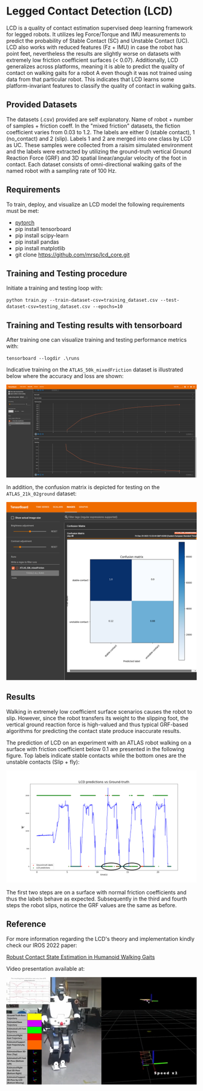 # Legged Contact Detection (LCD)

LCD is a quality of contact estimation supervised deep learning framework for legged robots. It utilizes leg Force/Torque and IMU measurements to predict the probability of Stable Contact (SC) and Unstable Contact (UC). LCD also works with reduced features (Fz + IMU) in case the robot has point feet, nevertheless the results are slightly worse on datasets with extremely low friction coefficient surfaces (< 0.07). Additionally, LCD generalizes across platforms, meaning it is able to predict the quality of contact on walking gaits for a robot A even though it was not trained using data from that particular robot. This indicates that LCD learns some platform-invariant features to classify the quality of contact in walking gaits.


## Provided Datasets

The datasets (.csv) provided are self explanatory. Name of robot + number of samples + friction coeff. In the "mixed friction" datasets, the fiction coefficient varies from 0.03 to 1.2. The labels are either 0 (stable contact), 1 (no_contact) and 2 (slip). Labels 1 and 2 are merged into one class by LCD as UC. These samples were collected from a raisim simulated environment and the labels were extracted by utilizing the ground-truth vertical Ground Reaction Force (GRF) and 3D spatial linear/angular velocity of the foot in contact. Each dataset consists of omni-directional walking gaits of the named robot with a sampling rate of 100 Hz.

## Requirements

To train, deploy, and visualize an LCD model the following requirements must be met:

* [pytorch](https://pytorch.org/get-started/locally/)
* pip install tensorboard
* pip install scipy-learn
* pip install pandas
* pip install matplotlib
* git clone https://github.com/mrsp/lcd_core.git

## Training and Testing procedure

Initiate a training and testing loop with:

`python train.py --train-dataset-csv=training_dataset.csv --test-dataset-csv=testing_dataset.csv --epochs=10`

## Training and Testing results with tensorboard

After training one can visualize training and testing performance metrics with: 

`tensorboard --logdir .\runs`

Indicative training on the `ATLAS_50k_mixedFriction` dataset is illustrated below where the accuracy
and loss are shown:

![Screenshot](img/lcd-training.png)

In addition, the confusion matrix is depicted for testing on the `ATLAS_21k_02ground` dataset:

![Screenshot](img/lcd-confusion_matrix.png)


## Results

Walking in extremely low coefficient surface scenarios causes the robot to slip. However, since the robot transfers its weight to the slipping foot, the vertical ground reaction force is high-valued and thus typical GRF-based algorithms for predicting the contact state produce inaccurate results.

The prediction of LCD on an experiment with an ATLAS robot walking on a surface with friction coefficient below 0.1 are presented in the following figure. Top labels indicate stable contacts while the bottom ones are the unstable contacts (Slip + fly):

![Screenshot](img/lcd-comparison.png)

The first two steps are on a surface with normal friction coefficients and thus the labels behave as expected. Subsequently in the third and fourth steps the robot slips, notirce the GRF values are the same as before.

## Reference

For more information regarding the LCD's theory and implementation kindly check our IROS 2022 paper:

[Robust Contact State Estimation in Humanoid Walking Gaits](
https://ieeexplore.ieee.org/document/9981354)

Video presentation available at:

[![Watch the video](img/lcd-talos.png)](https://www.youtube.com/watch?v=csUIadkT7OM)


